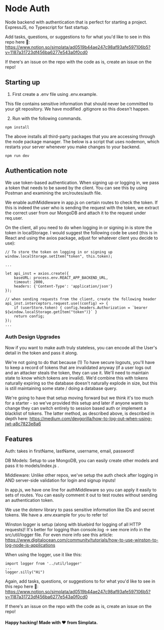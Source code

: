 Node Auth
=========================================

Node backend with authentication that is perfect for starting a project. ExpressJS, no Typescript for fast startup.

Add tasks, questions, or suggestions to for what you'd like to see in this repo here 🙂: https://www.notion.so/simplata/ad0519b44ae247c98af93afe597106b5?v=1187a31723df456ba6277e543a0f0cd0

If there's an issue on the repo with the code as is, create an issue on the repo!

## Starting up

1) First create a .env file using .env.example. 

This file contains sensitive information that should never be committed to your git repository. We have modified .gitignore so this doesn't happen.

2) Run with the following commands.

```
npm install
```

The above installs all third-party packages that you are accessing through the node package manager. The below is a script that uses nodemon, which restarts your server whenever you make changes to your backend.

```
npm run dev
```

## Authentication note

We use token-based authentication. When signing up or logging in, we pass a token that needs to be saved by the client. You can see this by using Postman and examining the src/routes/auth file. 

We enable authMiddleware in app.js on certain routes to check the token. If this is indeed the user who is sending the request with the token, we extract the correct user from our MongoDB and attach it to the request under req.user.

On the client, all you need to do when logging in or signing in is store the token in localStorage. I would suggest the following code be used (this is in React and using the axios package, adjust for whatever client you decide to use):

```
// To store the token on logging in or signing up
window.localStorage.setItem("token", this.token);

...

let api_inst = axios.create({
    baseURL: process.env.REACT_APP_BACKEND_URL,
    timeout: 2000,
    headers: {'Content-Type': 'application/json'}
});

// when sending requests from the client, create the following header
api_inst.interceptors.request.use((config) => {
    if (userStore.token) { config.headers.Authorization = `bearer ${window.localStorage.getItem("token")}` }
    return config;
});
...
```

### Auth Design Upgrades

Now if you want to make auth truly stateless, you can encode all the User's detail in the token and pass it along. 

We're not going to do that because (1) To have secure logouts, you'll have to keep a record of tokens that are invalidated anyway (if a user logs out and an attacker steals the token, they can use it. We'll need to maintain state to know which tokens are invalid). We'd combine this with tokens naturally expiring so the database doesn't naturally explode in size, but this is still maintaining some state / doing a database query.

We're going to have that setup moving forward but we think it's too much for a starter - so we've provided this setup and later if anyone wants to change they can switch entirely to session based auth or implement a blacklist of tokens. The latter method, as described above, is described in depth here: https://medium.com/devgorilla/how-to-log-out-when-using-jwt-a8c7823e8a6 

## Features

Auth: takes in firstName, lastName, username, email, password!

DB Models: Setup to use MongoDB, you can easily create other models and pass it to models/index.js .

Middleware: Unlike other repos, we've setup the auth check after logging in AND server-side validation for login and signup inputs!

In app.js, we have one line for authMiddleware so you can apply it easily to sets of routes. You can easily comment it out to test routes without sending an authentication token.

We use the dotenv library to pass sensitive information like IDs and secret tokens. We have a .env.example for you to refer to!

Winston logger is setup (along with bluebird for logging of all HTTP requests)! It's better for logging than console.log -> see more info in the src/util/logger file. For even more info see this article: https://www.digitalocean.com/community/tutorials/how-to-use-winston-to-log-node-js-applications 

When using the logger, use it like this: 

```
import logger from '../util/logger' 
...
logger.silly("Hi")
```

Again, add tasks, questions, or suggestions to for what you'd like to see in this repo here 🙂: https://www.notion.so/simplata/ad0519b44ae247c98af93afe597106b5?v=1187a31723df456ba6277e543a0f0cd0

If there's an issue on the repo with the code as is, create an issue on the repo!

#### Happy hacking! Made with ❤️ from Simplata.
